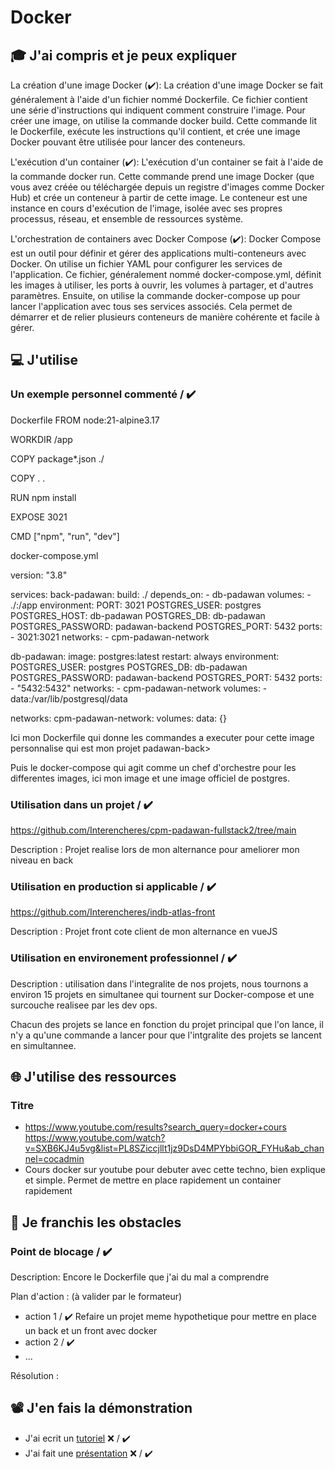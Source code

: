 # Docker

## 🎓 J'ai compris et je peux expliquer

La création d'une image Docker (✔️):
La création d'une image Docker se fait généralement à l'aide d'un fichier nommé Dockerfile. Ce fichier contient une série d'instructions qui indiquent comment construire l'image.
Pour créer une image, on utilise la commande docker build. Cette commande lit le Dockerfile, exécute les instructions qu'il contient, et crée une image Docker pouvant être utilisée pour lancer des conteneurs.

L'exécution d'un container (✔️):
L'exécution d'un container se fait à l'aide de la commande docker run. Cette commande prend une image Docker (que vous avez créée ou téléchargée depuis un registre d'images comme Docker Hub) et crée un conteneur à partir de cette image.
Le conteneur est une instance en cours d'exécution de l'image, isolée avec ses propres processus, réseau, et ensemble de ressources système.

L'orchestration de containers avec Docker Compose (✔️):
Docker Compose est un outil pour définir et gérer des applications multi-conteneurs avec Docker.
On utilise un fichier YAML pour configurer les services de l'application. Ce fichier, généralement nommé docker-compose.yml, définit les images à utiliser, les ports à ouvrir, les volumes à partager, et d'autres paramètres.
Ensuite, on utilise la commande docker-compose up pour lancer l'application avec tous ses services associés. Cela permet de démarrer et de relier plusieurs conteneurs de manière cohérente et facile à gérer.

## 💻 J'utilise

### Un exemple personnel commenté / ✔️

Dockerfile
FROM node:21-alpine3.17

WORKDIR /app

COPY package\*.json ./

COPY . .

RUN npm install

EXPOSE 3021

CMD ["npm", "run", "dev"]

docker-compose.yml

version: "3.8"

services:
back-padawan:
build: ./
depends_on: - db-padawan
volumes: - ./:/app
environment:
PORT: 3021
POSTGRES_USER: postgres
POSTGRES_HOST: db-padawan
POSTGRES_DB: db-padawan
POSTGRES_PASSWORD: padawan-backend
POSTGRES_PORT: 5432
ports: - 3021:3021
networks: - cpm-padawan-network

db-padawan:
image: postgres:latest
restart: always
environment:
POSTGRES_USER: postgres
POSTGRES_DB: db-padawan
POSTGRES_PASSWORD: padawan-backend
POSTGRES_PORT: 5432
ports: - "5432:5432"
networks: - cpm-padawan-network
volumes: - data:/var/lib/postgresql/data

networks:
cpm-padawan-network:
volumes:
data: {}

Ici mon Dockerfile qui donne les commandes a executer pour cette image personnalise qui est mon projet padawan-back>

Puis le docker-compose qui agit comme un chef d'orchestre pour les differentes images, ici mon image et une image officiel de postgres.

### Utilisation dans un projet / ✔️

https://github.com/Interencheres/cpm-padawan-fullstack2/tree/main

Description : Projet realise lors de mon alternance pour ameliorer mon niveau en back

### Utilisation en production si applicable / ✔️

https://github.com/Interencheres/indb-atlas-front

Description : Projet front cote client de mon alternance en vueJS

### Utilisation en environement professionnel / ✔️

Description : utilisation dans l'integralite de nos projets, nous tournons a environ 15 projets en simultanee qui tournent sur Docker-compose et une surcouche realisee par les dev ops.

Chacun des projets se lance en fonction du projet principal que l'on lance, il n'y a qu'une commande a lancer pour que l'intgralite des projets se lancent en simultannee.

## 🌐 J'utilise des ressources

### Titre

-  https://www.youtube.com/results?search_query=docker+cours
   https://www.youtube.com/watch?v=SXB6KJ4u5vg&list=PL8SZiccjllt1jz9DsD4MPYbbiGOR_FYHu&ab_channel=cocadmin
-  Cours docker sur youtube pour debuter avec cette techno, bien explique et simple. Permet de mettre en place rapidement un container rapidement

## 🚧 Je franchis les obstacles

### Point de blocage / ✔️

Description: Encore le Dockerfile que j'ai du mal a comprendre

Plan d'action : (à valider par le formateur)

-  action 1 / ✔️ Refaire un projet meme hypothetique pour mettre en place un back et un front avec docker
-  action 2 / ✔️
-  ...

Résolution :

## 📽️ J'en fais la démonstration

-  J'ai ecrit un [tutoriel](...) ❌ / ✔️
-  J'ai fait une [présentation](...) ❌ / ✔️
